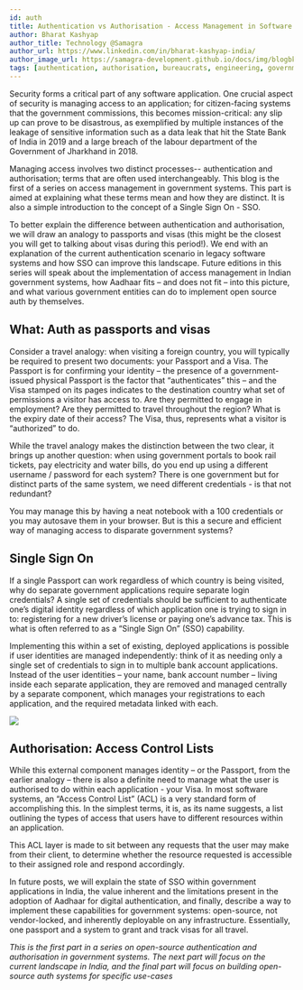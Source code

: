 ```yaml
---
id: auth
title: Authentication vs Authorisation - Access Management in Software Systems
author: Bharat Kashyap
author_title: Technology @Samagra
author_url: https://www.linkedin.com/in/bharat-kashyap-india/
author_image_url: https://samagra-development.github.io/docs/img/blogbk.jpg
tags: [authentication, authorisation, bureaucrats, engineering, government, open source, govt engineers, govOS]
---
```


Security forms a critical part of any software application. One crucial aspect of security is managing access to an application; for citizen-facing systems that the government commissions, this becomes mission-critical: any  slip up can prove to be disastrous, as exemplified by multiple instances of the leakage of sensitive information such as a data leak that hit the State Bank of India in 2019 and a large breach of the labour department of the Government of Jharkhand in 2018.

Managing access involves two distinct processes-- authentication and authorisation; terms that are often used interchangeably. This blog is the first of a series on access management in government systems. This part is aimed at explaining what these terms mean  and how they are distinct. It is also a simple introduction to the concept of a Single Sign On - SSO. 

To better explain the difference between authentication and authorisation, we will draw an analogy to passports and visas (this might be the closest you will get to talking about visas during this period!). We end with an explanation  of the current authentication scenario in legacy software systems and how SSO can improve this landscape. Future editions in this series will speak about the implementation of access management in Indian government systems, how Aadhaar fits – and does not fit – into this picture, and what various government entities can do to implement open source auth by themselves. 

<!--truncate-->

## What: Auth as passports and visas

Consider a travel analogy: when visiting a foreign country, you will typically be required to present two documents: your Passport and a Visa. The Passport is for confirming your identity – the presence of a government-issued physical Passport is the factor that “authenticates” this – and the Visa stamped on its pages indicates to the destination country what set of permissions a visitor has access to. Are they permitted to engage in employment? Are they permitted to travel throughout the region? What is the expiry date of their access? The Visa, thus, represents what a visitor is “authorized” to do.

While the travel analogy makes the distinction between the two clear, it brings up another question: when using government portals to book rail tickets, pay electricity and water bills, do you end up using a different username / password for each system? There is one government but for distinct parts of the same system, we need different credentials - is that not redundant?

You may manage this by having a neat notebook with a 100 credentials or you may autosave them in your browser. But is this a secure and efficient way of managing access to disparate government systems?

## Single Sign On

If a single Passport can work regardless of which country is being visited, why do separate government applications require separate login credentials? A single set of credentials should be sufficient to authenticate one’s digital identity regardless of which application one is trying to sign in to: registering for a new driver’s license or paying one’s advance tax. This is what is often referred to as a “Single Sign On”  (SSO) capability.

Implementing this within a set of existing, deployed applications is possible if user identities are managed independently: think of it as needing only a single set of credentials to sign in to multiple bank account applications. Instead of the user identities – your name, bank account number – living inside each separate application, they are removed and managed centrally by a separate component, which manages your registrations to each application, and the required metadata linked with each.

![](https://samagra-development.github.io/docs/img/blogauth.png)


## Authorisation: Access Control Lists

While this external component manages identity – or the Passport, from the earlier analogy – there is also a definite need to manage what the user is authorised to do within each application - your Visa. In most software systems, an “Access Control List” (ACL) is a very standard form of accomplishing this. In the simplest terms, it is, as its name suggests, a list outlining the types of access that users have to different resources within an application. 

This ACL layer is made to sit between any requests that the user may make from their client, to determine whether the resource requested is accessible to their assigned role and respond accordingly.

In future posts, we will explain the state of SSO within government applications in India, the value inherent and the limitations present in the adoption of Aadhaar for digital authentication, and finally, describe a way to implement these capabilities for government systems: open-source, not vendor-locked, and inherently deployable on any infrastructure. 
Essentially, one passport and a system to grant and track visas for all travel.

_This is the first part in a series on open-source authentication and authorisation in government systems. The next part will focus on the current landscape in India, and the final part will focus on building open-source auth systems for specific use-cases_
